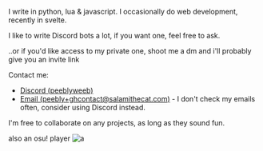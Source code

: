 I write in python, lua & javascript.
I occasionally do web development, recently in svelte.

I like to write Discord bots a lot, if you want one, feel free to ask.

..or if you'd like access to my private one, shoot me a dm and i'll probably give you an invite link

Contact me:
- [Discord (peeblyweeb)](https://discord.com/users/904032786854346795)
- [Email (peebly+ghcontact@salamithecat.com)](mailto:peebly+ghcontact@salamithecat.com) - I don't check my emails often, consider using Discord instead.

I'm free to collaborate on any projects, as long as they sound fun.


also an osu! player
![a](https://osekai.net/profiles/img/banner.svg?id=34631091)

